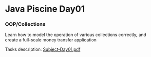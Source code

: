 # Java Piscine Day01

### OOP/Collections

Learn how to model the operation of various collections
correctly, and create a full-scale money transfer application

Tasks description: [Subject-Day01.pdf](Subject-Day01.pdf)
